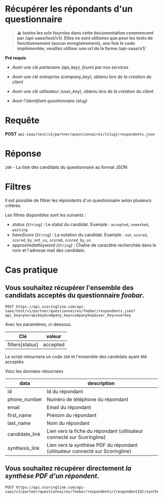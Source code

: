 Récupérer les répondants d'un questionnaire
=====================================================================

>**:warning: toutes les urls fournies dans cette documentation commencent par /api-saas/test/v1/. Elles ne sont utilisées que pour les tests de fonctionnement (aucun enregistrement), une fois le code implémentée, veuillez utiliser une url de la forme /api-saas/v1/**

**Pré requis**

- _Avoir une clé partenaire (api\_key), fourni par nos services_

- _Avoir une clé entreprise (company\_key), obtenu lors de la création du client_

- _Avoir une clé utilisateur (user\_key), obtenu lors de la création du client_

- _Avoir l'identifiant questionnaire (slug)_

# Requête
**POST** `api-saas/test/v1/partner/questionnaires/{slug}/respondents.json`

# Réponse
`200` - La liste des candidats du questionnaire au format JSON

# Filtres
Il est possible de filtrer les répondants d'un questionnaire selon plusieurs critères.

Les filtres disponibles sont les suivants :
* *status (`String`)* : Le statut du candidat. Example : `accepted`, `unmarked`, `waiting`
* *haveScore (`String`)* : La notation du candidat. Example : `non_scored`, `scored_by_not_us`, `scored`, `scored_by_us`
* *approximateKeyword (`String`)* : Chaîne de caractère recherchée dans le nom et l'adresse mail des candidats.

# Cas pratique

## Vous souhaitez récupérer l'ensemble des candidats acceptés du questionnaire *foobar*.


```
POST https://api.scoringline.com/api-saas/test/v1/partner/questionnaires/foobar/respondents.json?api_key=yourapikey&company_key=companykey&user_key=userkey
```

Avec les paramètres, ci-dessous.

Clé              | valeur
-----------------|------------------
filters[status]  | accepted 

Le script retournera un code `200` et l'ensemble des candidats ayant été acceptés.

Voici les données retournées

data             | description
-----------------|------------------
id               | Id du répondant 
phone_number     | Numéro de téléphone du répondant 
email            | Email du répondant 
first_name       | Prénom du répondant 
last_name        | Nom du répondant 
candidate_link   | Lien vers la fiche du répondant (utilisateur connecté sur Scoringline) 
synthesis_link   | Lien vers la synthèse PDF du répondant (utilisateur connecté sur Scoringline) 


## Vous souhaitez récupérer directement *la synthèse PDF d'un répondent*.


```
POST https://api.scoringline.com/api-saas/v1/partner/questionnaires/foobar/respondents/{respondentId}/synthesis.pdf'
```
